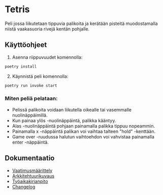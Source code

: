 # Tetris
Peli jossa liikutetaan tippuvia palikoita ja kerätään pisteitä muodostamalla niistä vaakasuoria rivejä kentän pohjalle.

## Käyttöohjeet
1. Asenna riippuvuudet komennolla: 
```bash 
poetry install
```
2. Käynnistä peli komennolla: 
```bash
poetry run invoke start
```
### Miten peliä pelataan:
- Pelissä palikoita voidaan liikutella oikealle tai vasemmalle nuolinäppäimillä.
- Kun painaa ylös -nuolinäppäintä, palikka kääntyy.
- Alas -nuolinäppäintä pohjaan painamalla palikka tippuu nopeammin.
- Painamalla x -näppäintä palikan voi vaihtaa talteen "hold" -kenttään.
- Game over -ruudussa halutun vaihtoehdon voi vahvistaa painamalla enter -näppäintä.

## Dokumentaatio
- [Vaatimusmäärittely](./dokumentaatio/vaatimusmaarittely.md)
- [Arkkitehtuurikuvaus](./dokumentaatio/arkkitehtuuri.md)
- [Työaikakirjanpito](./dokumentaatio/tuntikirjanpito.md)
- [Changelog](./dokumentaatio/changelog.md)

